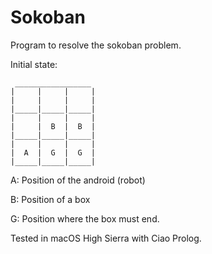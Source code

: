 # Sokoban

Program to resolve the sokoban problem.

Initial state:

	 _________________
	|     |     |     |
	|     |     |     |
	|_____|_____|_____|
	|     |     |     |
	|     |  B  |  B  |
	|_____|_____|_____|
	|     |     |     |
	|  A  |  G  |  G  |
	|_____|_____|_____|

A: Position of the android (robot)

B: Position of a box

G: Position where the box must end.

Tested in macOS High Sierra with Ciao Prolog.
